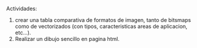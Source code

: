 Actividades:

1) crear una tabla comparativa de formatos de imagen, tanto de bitsmaps como de vectorizados (con tipos, caracteristicas areas de aplicacion, etc...).
2) Realizar un dibujo sencillo en pagina html.
